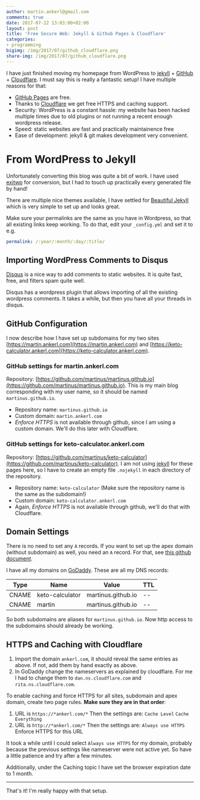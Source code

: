 ```yaml
---
author: martin.ankerl@gmail.com
comments: true
date: 2017-07-22 13:03:00+02:00
layout: post
title: 'Free Secure Web: Jekyll & Github Pages & Cloudflare'
categories:
- programming
bigimg: /img/2017/07/github_cloudflare.png
share-img: /img/2017/07/github_cloudflare.png
---
```


I have just finished moving my homepage from WordPress to [jekyll](https://jekyllrb.com/) + [GitHub](https://github.com/) + [Cloudflare](https://www.cloudflare.com/). I must say this is really a fantastic setup! I have multiple reasons for that:

* [GitHub Pages](https://pages.github.com/) are free.
* Thanks to [Cloudflare](https://www.cloudflare.com/) we get free HTTPS and caching support.
* Security: WordPress is a constant hassle: my website has been hacked multiple times due to old plugins or not running a recent enough wordpress release. 
* Speed: static websites are fast and practically maintainence free
* Ease of development: jekyll & git makes development very convenient.


# From WordPress to Jekyll

Unfortunately converting this blog was quite a bit of work. I have used [exitwp](https://github.com/thomasf/exitwp) for conversion, but I had to touch up practically every generated file by hand!

There are multiple nice themes available, I have settled for [Beautiful Jekyll](http://deanattali.com/beautiful-jekyll/) which is very simple to set up and looks great.

Make sure your permalinks are the same as you have in Wordpress, so that all existing links keep working. To do that, edit your `_config.yml` and set it to e.g.

```yml
permalink: /:year/:month/:day/:title/ 
```

## Importing WordPress Comments to Disqus 

[Disqus](https://disqus.com/) is a nice way to add comments to static websites. It is quite fast, free, and filters spam quite well.

Disqus has a wordpress plugin that allows importing of all the existing wordpress comments. It takes a while, but then you have all your threads in disqus. 


## GitHub Configuration

I now describe how I have set up subdomains for my two sites [https://martin.ankerl.com](https://martin.ankerl.com) and [https://keto-calculator.ankerl.com](https://keto-calculator.ankerl.com).

### GitHub settings for martin.ankerl.com

Repository: [https://github.com/martinus/martinus.github.io](https://github.com/martinus/martinus.github.io). This is my main blog corresponding with my user name, so it should be named `martinus.github.io`.

* Repository name: `martinus.github.io`
* Custom domain: `martin.ankerl.com`
* *Enforce HTTPS* is not available through github, since I am using a custom domain. We'll do this later with Cloudflare.

### GitHub settings for keto-calculator.ankerl.com

Repository: [https://github.com/martinus/keto-calculator](https://github.com/martinus/keto-calculator). I am not using [jekyll](https://jekyllrb.com/) for these pages here, so I have to create an empty file `.nojekyll` in each directory of the repository.

* Repository name: `keto-calculator` (Make sure the repository name is the same as the subdomain!)
* Custom domain: `keto-calculator.ankerl.com`
* Again, *Enforce HTTPS* is not available through github, we'll do that with Cloudflare.

## Domain Settings

There is no need to set any `A` records. If you want to set up the apex domain (without subdomain) as well, you need an `A` record. For that, see [this github document](https://help.github.com/articles/setting-up-an-apex-domain/#configuring-a-records-with-your-dns-provider).

I have all my domains on [GoDaddy](https://godaddy.com). These are all my DNS records:
   
| Type | Name | Value | TTL | 
|:---:| --- | --- | --- |
| CNAME | keto-calculator | martinus.github.io | -- |
| CNAME | martin | martinus.github.io | -- |

So both subdomains are aliases for `martinus.github.io`. Now http access to the subdomains should already be working.

## HTTPS and Caching with Cloudflare

1. Import the domain `ankerl.com`, it should reveal the same entries as above. If not, add them by hand exactly as above.
1. In GoDaddy change the nameservers as explained by cloudflare. For me I had to change them to `dan.ns.cloudflare.com` and `rita.ns.cloudflare.com`.

To enable caching and force HTTPS for all sites, subdomain and apex domain, create two page rules. **Make sure they are in that order**:

1. URL is `https://*ankerl.com/*` Then the settings are: `Cache Level` `Cache Everything`
1. URL is `http://*ankerl.com/*` Then the settings are: `Always use HTTPS` Enforce HTTPS for this URL

It took a while until I could select `Always use HTTPS` for my domain, probably because the previous settings like nameserver were not active yet. So have a little patience and try after a few minutes.

Additionally, under the Caching topic I have set the browser expiration date to 1 month. 

* * * 

That's it! I'm really happy with that setup. 